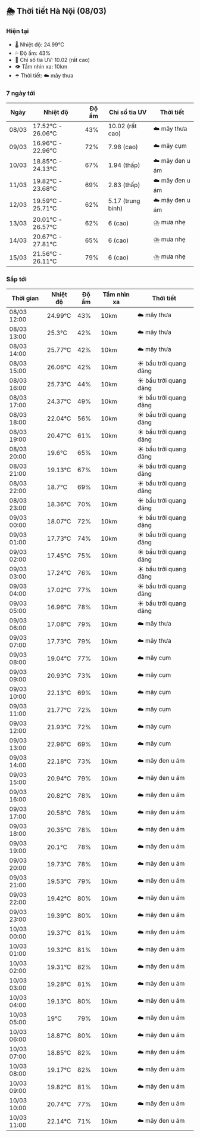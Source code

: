 ## 🌦️ Thời tiết Hà Nội (08/03)

### Hiện tại

- 🌡️ Nhiệt độ: 24.99℃
- 💦 Độ ẩm: 43%
- 🌟 Chỉ số tia UV: 10.02 (rất cao)
- 👁️ Tầm nhìn xa: 10km
- ☂️ Thời tiết: ☁️ mây thưa

### 7 ngày tới

| Ngày | Nhiệt độ | Độ ẩm | Chỉ số tia UV | Thời tiết |
| --- | --- | --- | --- | --- |
| 08/03 | 17.52℃ - 26.06℃ | 43% | 10.02 (rất cao) | ☁️ mây thưa |
| 09/03 | 16.96℃ - 22.96℃ | 72% | 7.98 (cao) | ☁️ mây cụm |
| 10/03 | 18.85℃ - 24.13℃ | 67% | 1.94 (thấp) | ☁️ mây đen u ám |
| 11/03 | 19.82℃ - 23.68℃ | 69% | 2.83 (thấp) | ☁️ mây đen u ám |
| 12/03 | 19.59℃ - 25.71℃ | 62% | 5.17 (trung bình) | ☁️ mây đen u ám |
| 13/03 | 20.01℃ - 26.57℃ | 62% | 6 (cao) | ⛈️ mưa nhẹ |
| 14/03 | 20.67℃ - 27.81℃ | 65% | 6 (cao) | ⛈️ mưa nhẹ |
| 15/03 | 21.56℃ - 26.11℃ | 79% | 6 (cao) | ⛈️ mưa nhẹ |

### Sắp tới

| Thời gian | Nhiệt độ | Độ ẩm | Tầm nhìn xa | Thời tiết |
| --- | --- | --- | --- | --- |
| 08/03 12:00 | 24.99℃ | 43% | 10km | ☁️ mây thưa |
| 08/03 13:00 | 25.3℃ | 42% | 10km | ☁️ mây thưa |
| 08/03 14:00 | 25.77℃ | 42% | 10km | ☁️ mây thưa |
| 08/03 15:00 | 26.06℃ | 42% | 10km | ☀️ bầu trời quang đãng |
| 08/03 16:00 | 25.73℃ | 44% | 10km | ☀️ bầu trời quang đãng |
| 08/03 17:00 | 24.37℃ | 49% | 10km | ☀️ bầu trời quang đãng |
| 08/03 18:00 | 22.04℃ | 56% | 10km | ☀️ bầu trời quang đãng |
| 08/03 19:00 | 20.47℃ | 61% | 10km | ☀️ bầu trời quang đãng |
| 08/03 20:00 | 19.6℃ | 65% | 10km | ☀️ bầu trời quang đãng |
| 08/03 21:00 | 19.13℃ | 67% | 10km | ☀️ bầu trời quang đãng |
| 08/03 22:00 | 18.7℃ | 69% | 10km | ☀️ bầu trời quang đãng |
| 08/03 23:00 | 18.36℃ | 70% | 10km | ☀️ bầu trời quang đãng |
| 09/03 00:00 | 18.07℃ | 72% | 10km | ☀️ bầu trời quang đãng |
| 09/03 01:00 | 17.73℃ | 74% | 10km | ☀️ bầu trời quang đãng |
| 09/03 02:00 | 17.45℃ | 75% | 10km | ☀️ bầu trời quang đãng |
| 09/03 03:00 | 17.24℃ | 76% | 10km | ☀️ bầu trời quang đãng |
| 09/03 04:00 | 17.02℃ | 77% | 10km | ☀️ bầu trời quang đãng |
| 09/03 05:00 | 16.96℃ | 78% | 10km | ☀️ bầu trời quang đãng |
| 09/03 06:00 | 17.08℃ | 79% | 10km | ☁️ mây thưa |
| 09/03 07:00 | 17.73℃ | 79% | 10km | ☁️ mây thưa |
| 09/03 08:00 | 19.04℃ | 77% | 10km | ☁️ mây cụm |
| 09/03 09:00 | 20.93℃ | 73% | 10km | ☁️ mây cụm |
| 09/03 10:00 | 22.13℃ | 69% | 10km | ☁️ mây cụm |
| 09/03 11:00 | 21.77℃ | 72% | 10km | ☁️ mây cụm |
| 09/03 12:00 | 21.93℃ | 72% | 10km | ☁️ mây cụm |
| 09/03 13:00 | 22.96℃ | 69% | 10km | ☁️ mây cụm |
| 09/03 14:00 | 22.18℃ | 73% | 10km | ☁️ mây đen u ám |
| 09/03 15:00 | 20.94℃ | 79% | 10km | ☁️ mây đen u ám |
| 09/03 16:00 | 20.82℃ | 78% | 10km | ☁️ mây đen u ám |
| 09/03 17:00 | 20.58℃ | 78% | 10km | ☁️ mây đen u ám |
| 09/03 18:00 | 20.35℃ | 78% | 10km | ☁️ mây đen u ám |
| 09/03 19:00 | 20.1℃ | 78% | 10km | ☁️ mây đen u ám |
| 09/03 20:00 | 19.73℃ | 78% | 10km | ☁️ mây đen u ám |
| 09/03 21:00 | 19.53℃ | 79% | 10km | ☁️ mây đen u ám |
| 09/03 22:00 | 19.42℃ | 80% | 10km | ☁️ mây đen u ám |
| 09/03 23:00 | 19.39℃ | 80% | 10km | ☁️ mây đen u ám |
| 10/03 00:00 | 19.37℃ | 81% | 10km | ☁️ mây đen u ám |
| 10/03 01:00 | 19.32℃ | 81% | 10km | ☁️ mây đen u ám |
| 10/03 02:00 | 19.31℃ | 82% | 10km | ☁️ mây đen u ám |
| 10/03 03:00 | 19.28℃ | 81% | 10km | ☁️ mây đen u ám |
| 10/03 04:00 | 19.13℃ | 80% | 10km | ☁️ mây đen u ám |
| 10/03 05:00 | 19℃ | 79% | 10km | ☁️ mây đen u ám |
| 10/03 06:00 | 18.87℃ | 80% | 10km | ☁️ mây đen u ám |
| 10/03 07:00 | 18.85℃ | 82% | 10km | ☁️ mây đen u ám |
| 10/03 08:00 | 19.17℃ | 82% | 10km | ☁️ mây đen u ám |
| 10/03 09:00 | 19.82℃ | 81% | 10km | ☁️ mây đen u ám |
| 10/03 10:00 | 20.74℃ | 77% | 10km | ☁️ mây đen u ám |
| 10/03 11:00 | 22.14℃ | 71% | 10km | ☁️ mây đen u ám |
